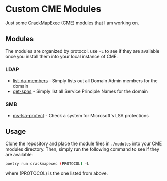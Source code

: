 # Custom CME Modules
Just some [CrackMapExec](https://github.com/Porchetta-Industries/CrackMapExec) (CME) modules that I am working on. 
## Modules
The modules are organized by protocol. use `-L` to see if they are available once you install them into your local instance of CME.
### LDAP
 * [list-da-members](/modules/list-da-members.py) - Simply lists out all Domain Admin members for the domain
 * [get-spns](/modules/get-spns.py) - Simply list all Service Principle Names for the domain
### SMB
 * [ms-lsa-protect](/modules/ms-lsa-protect.py) - Check a system for Microsoft's LSA protections

## Usage
Clone the repository and place the module files in `./modules` into your CME modules directory. Then, simply run the following command to see if they are available:
```bash
poetry run crackmapexec (PROTOCOL) -L
```
where (PROTOCOL) is the one listed from above.
